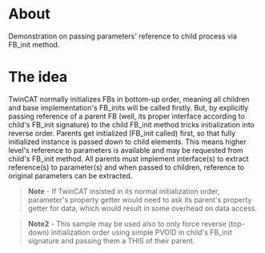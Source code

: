 # About
Demonstration on passing parameters' reference to child process via FB_init method.
# The idea
TwinCAT normally initializes FBs in bottom-up order, meaning all children and base implementation's FB_inits will be called firstly. But, by explicitly passing reference of a parent FB (well, its proper interface according to child's FB_init signature) to the child FB_init method tricks initialization into reverse order. Parents get initialized (FB_init called) first, so that fully initialized instance is passed down to child elements. This means higher level's reference to parameters is available and may be requested from child's FB_init method. All parents must implement interface(s) to extract reference(s) to parameter(s) and when passed to children, reference to original parameters can be extracted.
> **Note** - If TwinCAT insisted in its normal initialization order, parameter's property getter would need to ask its parent's property getter for data, which would result in some overhead on data access.

> **Note2** - This sample may be used also to only force reverse (top-down) initialization order using simple PVOID in child's FB_init signature and passing them a THIS of their parent.

